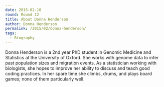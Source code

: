 ```yaml
---
date: 2015-02-10
round: Round 12
title: About Donna Henderson
author: Donna Henderson
permalink: /2015/02/donna-henderson/
tags:
  - Biography
---
```

Donna Henderson is a 2nd year PhD student in Genomic Medicine and Statistics 
at the University of Oxford. She works with genome data to infer past population 
sizes and migration events. As a statistician working with biologists, she hopes 
to improve her ability to discuss and teach good coding practices. In her spare 
time she climbs, drums, and plays board games; none of them particularly well.

